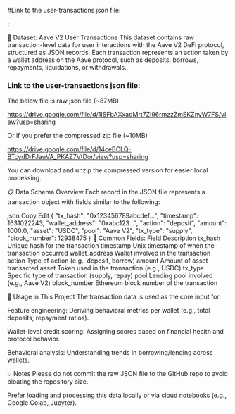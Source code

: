 #Link to the user-transactions json file: 

:

📁 Dataset: Aave V2 User Transactions
This dataset contains raw transaction-level data for user interactions with the Aave V2 DeFi protocol, structured as JSON records. Each transaction represents an action taken by a wallet address on the Aave protocol, such as deposits, borrows, repayments, liquidations, or withdrawals.

### Link to the user-transactions json file:

The below file is raw json file (~87MB)

https://drive.google.com/file/d/1ISFbAXxadMrt7Zl96rmzzZmEKZnyW7FS/view?usp=sharing

Or if you prefer the compressed zip file (~10MB)

https://drive.google.com/file/d/14ceBCLQ-BTcydDrFJauVA_PKAZ7VtDor/view?usp=sharing

You can download and unzip the compressed version for easier local processing.

📋 Data Schema Overview
Each record in the JSON file represents a transaction object with fields similar to the following:

json
Copy
Edit
{
  "tx_hash": "0x123456789abcdef...",
  "timestamp": 1631022243,
  "wallet_address": "0xabc123...",
  "action": "deposit",
  "amount": 1000.0,
  "asset": "USDC",
  "pool": "Aave V2",
  "tx_type": "supply",
  "block_number": 12938475
}
🧾 Common Fields:
Field	Description
tx_hash	Unique hash for the transaction
timestamp	Unix timestamp of when the transaction occurred
wallet_address	Wallet involved in the transaction
action	Type of action (e.g., deposit, borrow)
amount	Amount of asset transacted
asset	Token used in the transaction (e.g., USDC)
tx_type	Specific type of transaction (supply, repay)
pool	Lending pool involved (e.g., Aave V2)
block_number	Ethereum block number of the transaction

🔧 Usage in This Project
The transaction data is used as the core input for:

Feature engineering: Deriving behavioral metrics per wallet (e.g., total deposits, repayment ratios).

Wallet-level credit scoring: Assigning scores based on financial health and protocol behavior.

Behavioral analysis: Understanding trends in borrowing/lending across wallets.

💡 Notes
Please do not commit the raw JSON file to the GitHub repo to avoid bloating the repository size.

Prefer loading and processing this data locally or via cloud notebooks (e.g., Google Colab, Jupyter).

